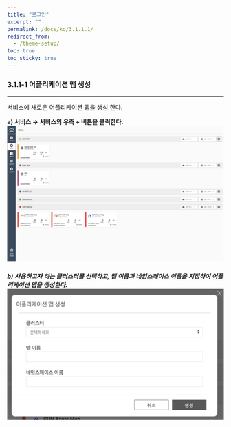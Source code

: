 ```yaml
---
title: "로그인"
excerpt: ""
permalink: /docs/ko/3.1.1.1/
redirect_from:
  - /theme-setup/
toc: true
toc_sticky: true
---
```


### 3.1.1-1 어플리케이션 맵 생성

---

서비스에 새로운 어플리케이션 맵을 생성 한다.

**a\) 서비스 **→** 서비스의 우측 + 버튼을 클릭한다.**![](/assets/KR/3.0.0/3.1.1-1_1.png)

##### b\) 사용하고자 하는 클러스터를 선택하고, 맵 이름과 네임스페이스 이름을 지정하여 어플리케이션 맵을 생성한다.![](/assets/KR/3.0.0/3.1.1-1_2.png)
